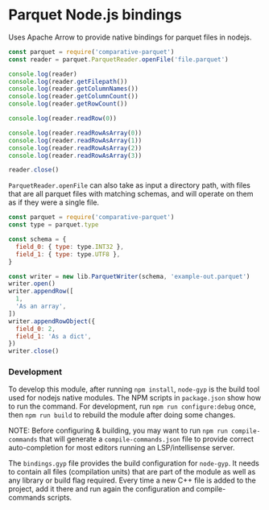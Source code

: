 
# Parquet Node.js bindings

Uses Apache Arrow to provide native bindings for parquet files in nodejs.

```javascript
const parquet = require('comparative-parquet')
const reader = parquet.ParquetReader.openFile('file.parquet')

console.log(reader)
console.log(reader.getFilepath())
console.log(reader.getColumnNames())
console.log(reader.getColumnCount())
console.log(reader.getRowCount())

console.log(reader.readRow(0))

console.log(reader.readRowAsArray(0))
console.log(reader.readRowAsArray(1))
console.log(reader.readRowAsArray(2))
console.log(reader.readRowAsArray(3))

reader.close()
```

`ParquetReader.openFile` can also take as input a directory path, with files that
are all parquet files with matching schemas, and will operate on them as if they
were a single file.

```javascript
const parquet = require('comparative-parquet')
const type = parquet.type

const schema = {
  field_0: { type: type.INT32 },
  field_1: { type: type.UTF8 },
}

const writer = new lib.ParquetWriter(schema, 'example-out.parquet')
writer.open()
writer.appendRow([
  1,
  'As an array',
])
writer.appendRowObject({
  field_0: 2,
  field_1: 'As a dict',
})
writer.close()
```

### Development

To develop this module, after running `npm install`, `node-gyp` is the build
tool used for nodejs native modules. The NPM scripts in `package.json` show
how to run the command. For development, run `npm run configure:debug` once,
then `npm run build` to rebuild the module after doing some changes.

NOTE: Before configuring & building, you may want to run `npm run compile-commands`
that will generate a `compile-commands.json` file to provide correct auto-completion
for most editors running an LSP/intellisense server.

The `bindings.gyp` file provides the build configuration for `node-gyp`. It needs
to contain all files (compilation units) that are part of the module as well as
any library or build flag required. Every time a new C++ file is added to the project,
add it there and run again the configuration and compile-commands scripts.

